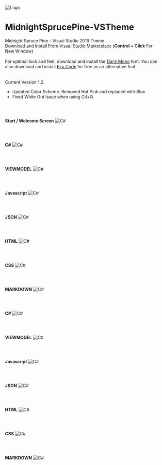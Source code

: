 ![Logo](/Img/icon.png)

# MidnightSprucePine-VSTheme
Midnight Spruce Pine - Visual Studio 2019 Theme <br />
<a href="https://marketplace.visualstudio.com/items?itemName=jasonhartsoe.midnightsprucepine100" target="_blank">Download and Install From Visual Studio Marketplace</a>  (**Control + Click** For New Window)<br />
<br />
For optimal look and feel, download and install the [Dank Mono](https://dank.sh/) font.  You can also download and install [Fira Code](https://github.com/tonsky/FiraCode) for free as an alternative font.<br />
<br/>
<br/>
Current Version 1.2
- Updated Color Scheme.  Removed Hot Pink and replaced with Blue
- Fixed White Out Issue when using Ctl+Q
<br />
<br />

**Start / Welcome Screen**
![C#](/Img/welcome.png)

<br/>
<br/>

**C#**
![C#](/Img/csharp.png)

<br/>
<br/>

**VIEWMODEL**
![C#](/Img/viewmodel.png)

<br/>
<br/>

**Javascript**
![C#](/Img/javascript.png)

<br/>
<br/>

**JSON**
![C#](/Img/json.png)

<br/>
<br/>

**HTML**
![C#](/Img/html.png)

<br/>
<br/>

**CSS**
![C#](/Img/css.png)

<br/>
<br/>

**MARKDOWN**
![C#](/Img/markdown.png)


<br/>
<br/>

**C#**
![C#](/Img/csharp2.png)

<br/>
<br/>

**VIEWMODEL**
![C#](/Img/viewmodel2.png)

<br/>
<br/>

**Javascript**
![C#](/Img/javascript2.png)

<br/>
<br/>

**JSON**
![C#](/Img/json2.png)

<br/>
<br/>

**HTML**
![C#](/Img/html2.png)

<br/>
<br/>

**CSS**
![C#](/Img/css2.png)

<br/>
<br/>

**MARKDOWN**
![C#](/Img/markdown2.png)
